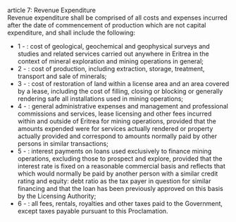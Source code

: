 article 7: Revenue Expenditure  
Revenue expenditure shall be comprised of all costs and expenses incurred after the date of commencement of production which are not capital expenditure, and shall include the following:
<ul>
			<li>1 - : cost of geological, geochemical and geophysical surveys and studies and related services carried out anywhere in Eritrea in the context of mineral exploration and mining operations in general;<ul>
			</ul></li>			<li>2 - : cost of production, including extraction, storage, treatment, transport and sale of minerals;  <ul>
			</ul></li>			<li>3 - : cost of restoration of land within a license area and an area covered by a lease, including the cost of filling, closing or blocking or generally rendering safe all installations used in mining operations;<ul>
			</ul></li>			<li>4 - : general administrative expenses and management and professional commissions and services, lease licensing and other fees incurred within and outside of Eritrea for mining operations, provided that the amounts expended were for services actually rendered or property actually provided and correspond to amounts normally paid by other persons in similar transactions;  <ul>
			</ul></li>			<li>5 - : interest payments on loans used exclusively to finance mining operations, excluding those to prospect and explore, provided that the interest rate is fixed on a reasonable commercial basis and reflects that which would normally be paid by another person with a similar credit rating and equity: debt ratio as the tax payer in question for similar financing and that the loan has been previously approved on this basis by the Licensing Authority;<ul>
			</ul></li>			<li>6 - : all fees, rentals, royalties and other taxes paid to the Government, except taxes payable pursuant to this Proclamation.<ul>
			</ul></li></ul>